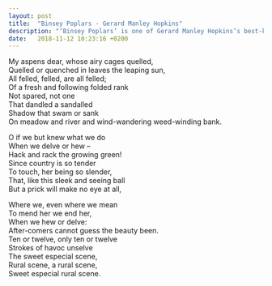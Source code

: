 ```yaml
---
layout: post
title:  "Binsey Poplars - Gerard Manley Hopkins"
description: "‘Binsey Poplars’ is one of Gerard Manley Hopkins’s best-known lyrics. It was written in 1879 shortly after he revisited the small hamlet of Godstow near Oxford, a few miles north of Binsey"
date:   2018-11-12 10:23:16 +0200
---
```


My aspens dear, whose airy cages quelled,  
Quelled or quenched in leaves the leaping sun,  
All felled, felled, are all felled;  
Of a fresh and following folded rank  
Not spared, not one  
That dandled a sandalled  
Shadow that swam or sank  
On meadow and river and wind-wandering weed-winding bank.  

O if we but knew what we do  
When we delve or hew –  
Hack and rack the growing green!  
Since country is so tender  
To touch, her being so slender,  
That, like this sleek and seeing ball  
But a prick will make no eye at all,  

Where we, even where we mean  
To mend her we end her,  
When we hew or delve:  
After-comers cannot guess the beauty been.  
Ten or twelve, only ten or twelve  
Strokes of havoc unselve  
The sweet especial scene,  
Rural scene, a rural scene,  
Sweet especial rural scene.  